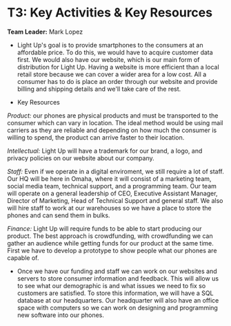 # T3: Key Activities & Key Resources
**Team Leader:** Mark Lopez
* Light Up's goal is to provide smartphones to the consumers at an affordable price. To do this, we would have to acquire customer data first.
We would also have our website, which is our main form of distribution for Light Up. Having a website is more efficient than a local retail store because
we can cover a wider area for a low cost. All a consumer has to do is place an order through our website and provide billing and shipping details and we'll
take care of the rest.

* Key Resources

 _Product:_ our phones are physical products and must be transported to the consumer which can vary in location. The ideal method would
 be using mail carriers as they are reliable and depending on how much the consumer is willing to spend, the product can arrive faster to
 their location.
 
 _Intellectual:_ Light Up will have a trademark for our brand, a logo, and privacy policies on our website about our company.
 
 _Staff:_ Even if we operate in a digital enviroment, we still require a lot of staff. Our HQ will be here in Omaha, where it will consist of a 
 marketing team, social media team, technical support, and a programming team. Our team will operate on a general leadership of CEO, Executive Assistant Manager, Director of Marketing,
 Head of Technical Support and general staff. We also will hire staff to work at our warehouses so we have a place to store the phones and can send them in bulks.
 
 _Finance:_ Light Up will require funds to be able to start producing our product. The best approach is crowdfunding, with crowdfunding we can gather an audience
 while getting funds for our product at the same time. First we have to develop a prototype to show people what our phones are capable of.
 
 * Once we have our funding and staff we can work on our websites and servers to store consumer information and feedback. This will allow us
 to see what our demographic is and what issues we need to fix so customers are satisfied. To store this information, we will have a SQL database
 at our headquarters. Our headquarter will also have an office space with computers so we can work on designing and programming new software into our phones.
